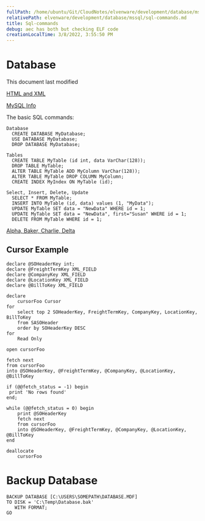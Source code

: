 ```yaml
---
fullPath: /home/ubuntu/Git/CloudNotes/elvenware/development/database/mssql/sql-commands.md
relativePath: elvenware/development/database/mssql/sql-commands.md
title: Sql-commands
debug: aec has both but checking ELF code
creationLocalTime: 3/8/2022, 3:55:50 PM
---
```


<!-- toc -->
<!-- tocstop -->

Database
========

This document last modified

[HTML and XML](../../../xml/index.html)

[MySQL Info](../mysql/linux-user-password.html)

The basic SQL commands:

    Database
      CREATE DATABASE MyDatabase;
      USE DATABASE MyDatabase;
      DROP DATABASE MyDatabase;

    Tables
      CREATE TABLE MyTable (id int, data VarChar(128));
      DROP TABLE MyTable;
      ALTER TABLE MyTable ADD MyColumn VarChar(128));
      ALTER TABLE MyTable DROP COLUMN MyColumn;
      CREATE INDEX MyIndex ON MyTable (id);

    Select, Insert, Delete, Update
      SELECT * FROM MyTable;
      INSERT INTO MyTable (id, data) values (1, "MyData");
      UPDATE MyTable SET data = "NewData" WHERE id = 1;
      UPDATE MyTable SET data = "NewData", first="Susan" WHERE id = 1;
      DELETE FROM MyTable WHERE id = 1;

[Alpha, Baker, Charlie, Delta](../able-baker.html)

Cursor Example
--------------

    declare @SOHeaderKey int;
    declare @FreightTermKey XML_FIELD
    declare @CompanyKey XML_FIELD
    declare @LocationKey XML_FIELD
    declare @BillToKey XML_FIELD

    declare 
        cursorFoo Cursor 
    for 
        select top 2 SOHeaderKey, FreightTermKey, CompanyKey, LocationKey, BillToKey 
        from SASOHeader 
        order by SOHeaderKey DESC
    for 
        Read Only

    open cursorFoo

    fetch next 
    from cursorFoo 
    into @SOHeaderKey, @FreightTermKey, @CompanyKey, @LocationKey, @BillToKey

    if (@@fetch_status = -1) begin
     print 'No rows found'
    end;

    while (@@fetch_status = 0) begin
        print @SOHeaderKey
        fetch next 
        from cursorFoo 
        into @SOHeaderKey, @FreightTermKey, @CompanyKey, @LocationKey, @BillToKey
    end

    deallocate 
        cursorFoo

Backup Database
===============

    BACKUP DATABASE [C:\USERS\SOMEPATH\DATABASE.MDF]
    TO DISK = 'C:\Temp\Database.bak' 
       WITH FORMAT;
    GO

